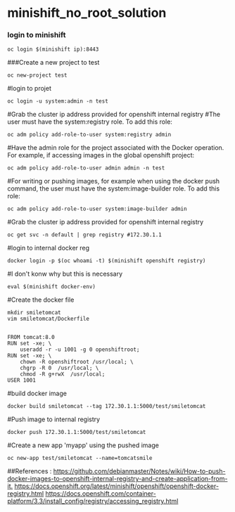 # minishift_no_root_solution

### login to minishift
```
oc login $(minishift ip):8443
```

###Create a new project to test
```
oc new-project test
```

#login to projet
```
oc login -u system:admin -n test
```

#Grab the cluster ip address provided for openshift internal registry
#The user must have the system:registry role. To add this role:
```
oc adm policy add-role-to-user system:registry admin
```
#Have the admin role for the project associated with the Docker operation. For example, if accessing images in the global openshift project:
```
oc adm policy add-role-to-user admin admin -n test
```

#For writing or pushing images, for example when using the docker push command, the user must have the system:image-builder role. To add this role:
```
oc adm policy add-role-to-user system:image-builder admin
```
#Grab the cluster ip address provided for openshift internal registry
```
oc get svc -n default | grep registry #172.30.1.1
```

#login to internal docker reg
```
docker login -p $(oc whoami -t) $(minishift openshift registry)
```
#I don't konw why but this is necessary
```
eval $(minishift docker-env)
```
#Create the docker file

```
mkdir smiletomcat
vim smiletomcat/Dockerfile
```
```console

FROM tomcat:8.0
RUN set -xe; \
    useradd -r -u 1001 -g 0 openshiftroot;
RUN set -xe; \
    chown -R openshiftroot /usr/local; \
    chgrp -R 0  /usr/local; \
    chmod -R g+rwX  /usr/local;
USER 1001
```

#build docker image
```
docker build smiletomcat --tag 172.30.1.1:5000/test/smiletomcat
```
#Push image to internal registry
```
docker push 172.30.1.1:5000/test/smiletomcat
```
#Create a new app 'myapp' using the pushed image
```
oc new-app test/smiletomcat --name=tomcatsmile
```


##References : 
<https://github.com/debianmaster/Notes/wiki/How-to-push-docker-images-to-openshift-internal-registry-and-create-application-from-it.>
<https://docs.openshift.org/latest/minishift/openshift/openshift-docker-registry.html>
<https://docs.openshift.com/container-platform/3.3/install_config/registry/accessing_registry.html>
